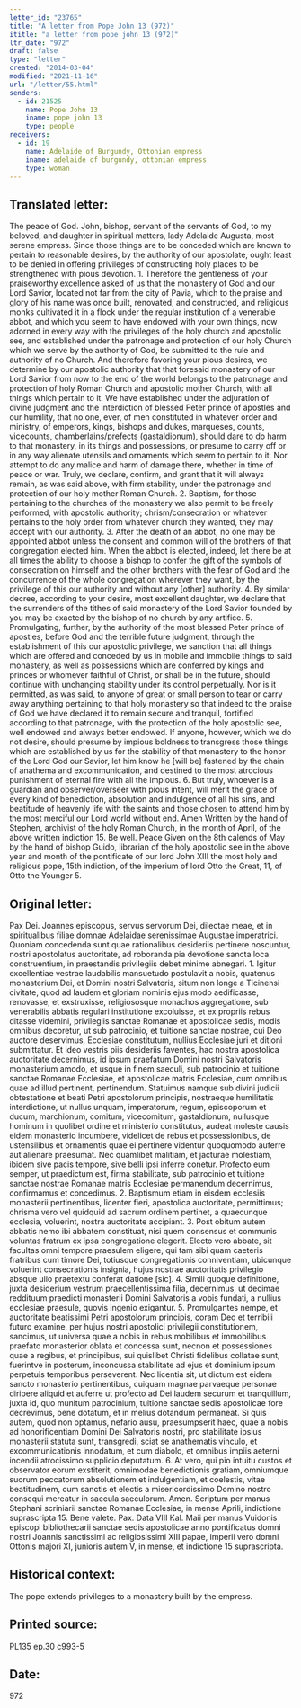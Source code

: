 ```yaml
---
letter_id: "23765"
title: "A letter from Pope John 13 (972)"
ititle: "a letter from pope john 13 (972)"
ltr_date: "972"
draft: false
type: "letter"
created: "2014-03-04"
modified: "2021-11-16"
url: "/letter/55.html"
senders:
  - id: 21525
    name: Pope John 13
    iname: pope john 13
    type: people
receivers:
  - id: 19
    name: Adelaide of Burgundy, Ottonian empress
    iname: adelaide of burgundy, ottonian empress
    type: woman
---
```

<h2> Translated letter:</h2>The peace of God.  John, bishop, servant of the servants of God, to my beloved,  and daughter in spiritual matters, lady Adelaide Augusta, most serene empress.
Since those things are to be conceded which are known to pertain to reasonable desires, by the authority of our apostolate, ought least to be denied in offering privileges of constructing holy places to be strengthened with pious devotion.
1.	Therefore the gentleness of your praiseworthy excellence asked of us that the monastery of God and our Lord Savior, located not far from the city of Pavia, which to the praise and glory of his name was once built, renovated, and constructed, and religious monks cultivated it in a flock under the regular institution of a venerable abbot,  and which you seem to have endowed with your own things, now adorned in every way with the privileges of the holy church and apostolic see, and established under the patronage and protection of our holy Church which we serve by the authority of God, be submitted to the rule and authority of no Church.  And therefore favoring your pious desires, we determine by our apostolic authority that that foresaid monastery of our Lord Savior from now to the end of the world belongs to the patronage and protection of holy Roman Church and apostolic mother Church, with all things which pertain to it.  We have established under the adjuration of divine judgment and the interdiction of blessed Peter prince of apostles and our humility, that no one, ever, of men constituted in whatever order and ministry, of emperors, kings, bishops and dukes, marqueses, counts, vicecounts, chamberlains/prefects (gastaldionum), should dare to do harm to that monastery, in its things and possessions, or presume to carry off or in any way alienate  utensils and ornaments which seem to pertain to it.   Nor attempt to do any malice and harm of damage there, whether in time of peace or war.  Truly, we declare, confirm, and grant that it will always remain, as was said above, with firm stability, under the patronage and protection of our holy mother Roman Church.
2.	Baptism, for those pertaining to the churches of the monastery we also permit to be freely performed, with apostolic authority; chrism/consecration or whatever pertains to the holy order from whatever church they wanted, they may accept with our authority.
3.	After the death of an abbot, no one may be appointed abbot unless the consent and common will of the brothers of that congregation elected him.  When the abbot is elected, indeed, let there be at all times the ability to choose a bishop to confer the gift of the symbols of consecration on himself and the other brothers with the fear of God and the concurrence of the whole congregation wherever they want, by the privilege of this our authority and without any [other] authority.
4.	By similar decree, according to your desire, most excellent daughter, we declare that the surrenders of the tithes of said monastery of the Lord Savior founded by you may be exacted by the bishop of no church by any artifice.
5.	Promulgating, further, by the authority of the most blessed Peter prince of apostles, before God and the terrible future judgment, through the establishment of this our apostolic privilege, we sanction that all things which are offered and conceded by us in mobile and immobile things to said monastery, as well as possessions which are conferred by kings and princes or whomever faithful of Christ, or shall be in the future, should continue with unchanging stability under its control perpetually.  Nor is it permitted, as was said, to anyone of great or small person to tear or carry away anything pertaining to that holy monastery so that indeed to the praise of God we have declared it to remain secure and tranquil, fortified according to that patronage, with the protection of the holy apostolic see, well endowed and always better endowed.  If anyone, however, which we do not desire, should presume by impious boldness to transgress those things which are established by us for the stability of that monastery to the honor of the Lord God our Savior, let him know he [will be] fastened by the chain of anathema and excommunication, and destined to the most atrocious punishment of eternal fire with all the impious.
6.	But truly, whoever is a guardian and observer/overseer with pious intent, will merit the grace of every kind of benediction, absolution and indulgence of all his sins, and beatitude of heavenly life with the saints and those chosen to attend him by the most merciful our Lord world without end.  Amen
Written by the hand of Stephen, archivist of the holy Roman Church, in the month of April, of the above written indiction 15.
Be well.  Peace
Given on the 8th calends of May by the hand of bishop Guido, librarian of the holy apostolic see in the above year and month of the pontificate of our lord John XIII the most holy and religious pope, 15th indiction, of the imperium of lord Otto the Great, 11, of Otto the Younger 5.
<h2 class="mt-4"> Original letter:</h2>Pax Dei.  Joannes episcopus, servus servorum Dei, dilectae meae, et in spiritualibus filiae domnae Adelaidae serenissimae Augustae imperatrici.
Quoniam concedenda sunt quae rationalibus desideriis pertinere noscuntur, nostri apostolatus auctoritate, ad roboranda pia devotione sancta loca construentium, in praestandis privilegiis debet minime abnegari.
1. Igitur excellentiae vestrae laudabilis mansuetudo postulavit a nobis, quatenus monasterium Dei, et Domini nostri Salvatoris, situm non longe a Ticinensi civitate, quod ad laudem et gloriam nominis ejus modo aedificasse, renovasse, et exstruxisse, religiososque monachos aggregatione, sub venerabilis abbatis regulari institutione excoluisse, et ex propriis rebus ditasse videmini, privilegiis sanctae Romanae et apostolicae sedis, modis omnibus decoretur, ut sub patrocinio, et tuitione sanctae nostrae, cui Deo auctore deservimus, Ecclesiae constitutum, nullius Ecclesiae juri et ditioni submittatur.  Et ideo vestris piis desideriis faventes, hac nostra apostolica auctoritate decernimus, id ipsum praefatum Domini nostri Salvatoris monasterium amodo, et usque in finem saeculi, sub patrocinio et tuitione sanctae Romanae Ecclesiae, et apostolicae matris Ecclesiae, cum omnibus quae ad illud pertinent, pertinendum.  Statuimus namque sub divini judicii obtestatione et beati Petri apostolorum principis, nostraeque humilitatis interdictione, ut nullus unquam, imperatorum, regum, episcoporum et ducum, marchionum, comitum, vicecomitum, gastaldionum, nullusque hominum in quolibet ordine et ministerio constitutus, audeat moleste causis eidem monasterio incumbere, videlicet de rebus et possessionibus, de ustensilibus et ornamentis quae ei pertinere videntur quoquomodo auferre aut alienare praesumat.  Nec quamlibet malitiam, et jacturae molestiam, ibidem sive pacis tempore, sive belli ipsi inferre conetur.  Profecto eum semper, ut praedictum est, firma stabilitate, sub patrocinio et tuitione sanctae nostrae Romanae matris Ecclesiae permanendum decernimus, confirmamus et concedimus.
2. Baptismum etiam in eisdem ecclesiis monasterii pertinentibus, licenter fieri, apostolica auctoritate, permittimus; chrisma vero vel quidquid ad sacrum ordinem pertinet, a quaecunque ecclesia, voluerint, nostra auctoritate accipiant.
3. Post obitum autem abbatis nemo ibi abbatem constituat, nisi quem consensus et communis voluntas fratrum ex ipsa congregatione elegerit.  Electo vero abbate, sit facultas omni tempore praesulem eligere, qui tam sibi quam caeteris fratribus cum timore Dei, totiusque congregationis conniventiam, ubicunque voluerint consecrationis insignia, hujus nostrae auctoritatis privilegio absque ullo praetextu conferat datione [sic].
4. Simili quoque definitione, juxta desiderium vestrum praecellentissima filia, decernimus, ut decimae reddituum praedicti monasterii Domini Salvatoris a vobis fundati, a nullius ecclesiae praesule, quovis ingenio exigantur.
5. Promulgantes nempe, et auctoritate beatissimi Petri apostolorum principis, coram Deo et terribili futuro examine, per hujus nostri apostolici privilegii constitutionem, sancimus, ut universa quae a nobis in rebus mobilibus et immobilibus praefato monasterior oblata et concessa sunt, necnon et possessiones quae a regibus, et principibus, sui quislibet Christi fidelibus collatae sunt, fuerintve in posterum, inconcussa stabilitate ad ejus et dominium ipsum perpetuis temporibus perseverent.  Nec licentia sit, ut dictum est eidem sancto monasterio pertinentibus, cuiquam magnae parvaeque personae diripere aliquid et auferre ut profecto ad Dei laudem securum et tranquillum, juxta id, quo munitum patrocinium, tuitione sanctae sedis apostolicae fore decrevimus, bene dotatum, et in melius dotandum permaneat.  Si quis autem, quod non optamus, nefario ausu, praesumpserit haec, quae a nobis ad honorificentiam Domini Dei Salvatoris nostri, pro stabilitate ipsius monasterii statuta sunt, transgredi, sciat se anathematis vinculo, et excommunicationis innodatum, et cum diabolo, et omnibus impiis aeterni incendii atrocissimo supplicio deputatum.
6. At vero, qui pio intuitu custos et observator eorum exstiterit, omnimodae benedictionis gratiam, omniumque suorum peccatorum absolutionem et indulgentiam, et coelestis, vitae beatitudinem, cum sanctis et electis a misericordissimo Domino nostro consequi mereatur in saecula saeculorum.  Amen.
Scriptum per manus Stephani scriniarii sanctae Romanae Ecclesiae, in mense Aprili, indictione suprascripta 15.
Bene valete.  Pax.
Data VIII Kal. Maii per manus Vuidonis episcopi bibliothecarii sanctae sedis apostolicae anno pontificatus domni nostri Joannis sanctissimi ac religiosissimi XIII papae, imperii vero domni Ottonis majori XI, junioris autem V, in mense, et indictione 15 suprascripta.
<h2 class="mt-4"> Historical context:</h2>The pope extends privileges to a monastery built by the empress.
<h2 class="mt-4"> Printed source:</h2>PL135 ep.30 c993-5
<h2 class="mt-4"> Date:</h2>972